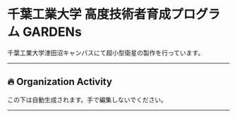 # 千葉工業大学 高度技術者育成プログラム GARDENs

千葉工業大学津田沼キャンパスにて超小型衛星の製作を行っています。

---

## 🔥 Organization Activity
<!-- ORG-STATS:START -->
この下は自動生成されます。手で編集しないでください。
<!-- ORG-STATS:END -->

---
